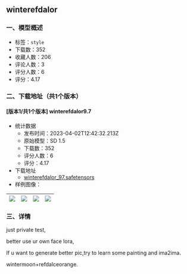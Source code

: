 ## winterefdalor
### 一、模型概述

- 标签：`style`
- 下载数：352
- 收藏人数：206
- 评论人数：3
- 评分人数：6
- 评分：4.17

### 二、下载地址（共1个版本）

#### [版本1/共1个版本] winterefdalor9.7

- 统计数据
  - 发布时间：2023-04-02T12:42:32.213Z
  - 原始模型：SD 1.5
  - 下载数：352
  - 评分人数：6
  - 评分：4.17
- 下载地址
  - [winterefdalor_97.safetensors](https://civitai.com/api/download/models/22144)
- 样例图像：

| <img src="https://image.civitai.com/xG1nkqKTMzGDvpLrqFT7WA/34f674d4-e8b9-4c6e-7224-b61bc0c1db00/width=450/420291.jpeg" /> | <img src="https://image.civitai.com/xG1nkqKTMzGDvpLrqFT7WA/46592e85-4020-43ed-8173-80d74c2a3900/width=450/420262.jpeg" /> | <img src="https://image.civitai.com/xG1nkqKTMzGDvpLrqFT7WA/c00765ed-9349-447c-d293-57fc57f6e400/width=450/384802.jpeg" /> | <img src="https://image.civitai.com/xG1nkqKTMzGDvpLrqFT7WA/80dc21cd-15ab-4c00-e6b2-5bbb3852e100/width=450/237855.jpeg" /> |
| ---- | ---- | ---- | ---- |


### 三、详情
<p>just private test,</p><p>better use ur own face lora,</p><p>If u want to generate better pic,try to learn some painting and ima2ima.</p><p>wintermoon+refdalceorange.</p>